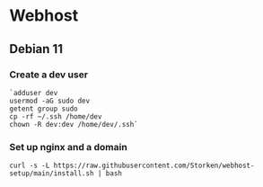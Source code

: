 # Webhost

## Debian 11

### Create a dev user
	`adduser dev
	usermod -aG sudo dev
	getent group sudo
	cp -rf ~/.ssh /home/dev
	chown -R dev:dev /home/dev/.ssh`

### Set up nginx and a domain
`curl -s -L https://raw.githubusercontent.com/Storken/webhost-setup/main/install.sh | bash`
